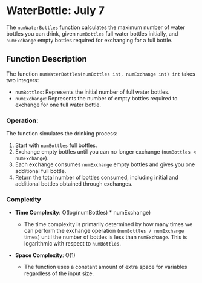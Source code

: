 # WaterBottle: July 7

The `numWaterBottles` function calculates the maximum number of water bottles you can drink, given `numBottles` full water bottles initially, and `numExchange` empty bottles required for exchanging for a full bottle.

## Function Description

The function `numWaterBottles(numBottles int, numExchange int) int` takes two integers:
- `numBottles`: Represents the initial number of full water bottles.
- `numExchange`: Represents the number of empty bottles required to exchange for one full water bottle.

### Operation:

The function simulates the drinking process:
1. Start with `numBottles` full bottles.
2. Exchange empty bottles until you can no longer exchange (`numBottles < numExchange`).
3. Each exchange consumes `numExchange` empty bottles and gives you one additional full bottle.
4. Return the total number of bottles consumed, including initial and additional bottles obtained through exchanges.

### Complexity

- **Time Complexity**: O(log(numBottles) * numExchange)
  - The time complexity is primarily determined by how many times we can perform the exchange operation (`numBottles / numExchange` times) until the number of bottles is less than `numExchange`. This is logarithmic with respect to `numBottles`.

- **Space Complexity**: O(1)
  - The function uses a constant amount of extra space for variables regardless of the input size.

